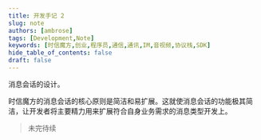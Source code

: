 ```yaml
---
title: 开发手记 2
slug: note
authors: [ambrose]
tags: [Development,Note]
keywords: [时信魔方,创业,程序员,通信,通讯,IM,音视频,协议栈,SDK]
hide_table_of_contents: false
draft: false
---
```


消息会话的设计。

<!--truncate-->

时信魔方的消息会话的核心原则是简洁和易扩展。这就使消息会话的功能极其简洁，让开发者将主要精力用来扩展符合自身业务需求的消息类型开发上。


> 未完待续
